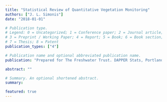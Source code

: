 ```yaml
---
title: "Statistical Review of Quantitative Vegetation Monitoring"
authors: ["J. L. Simonis"]
date: "2018-01-01"

# Publication type.
# Legend: 0 = Uncategorized; 1 = Conference paper; 2 = Journal article;
# 3 = Preprint / Working Paper; 4 = Report; 5 = Book; 6 = Book section;
# 7 = Thesis; 8 = Patent
publication_types: ["4"]

# Publication name and optional abbreviated publication name.
publication: "Prepared for The Freshwater Trust. DAPPER Stats, Portland, OR. 16 pp"

abstract: ""

# Summary. An optional shortened abstract.
summary: 

featured: true
---
```



